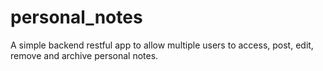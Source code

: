 # personal_notes
A simple backend restful app to allow multiple users to access, post, edit, remove and archive personal notes.
